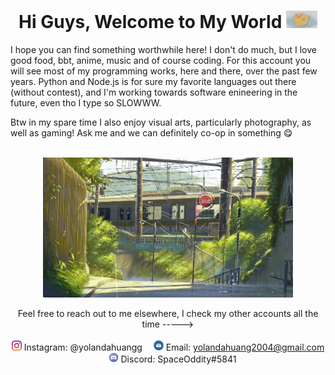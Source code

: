   <div align="center">

  <!-- Title -->
  
  <h1> Hi Guys, Welcome to My World <img src="https://github.com/yolandahuangg/yolandahuangg/blob/main/myCat.gif" width="50px"> </h1>
  </div>

  <!-- Info -->

  <div align="left">
  
  I hope you can find something worthwhile here! I don't do much, but I love good food, bbt, anime, music and of course coding. For this account you will see most of my programming works, here and there, over the past few years. Python and Node.js is for sure my favorite languages out there (without contest), and I'm working towards software enineering in the future, even tho I type so SLOWWW.
  </div>
  Btw in my spare time I also enjoy visual arts, particularly photography, as well as gaming! Ask me and we can definitely co-op in something 😋 <br><br>
  
  <div align="center" width="50">
  
  <img src="https://github.com/yolandahuangg/yolandahuangg/blob/main/train.gif" width="400px"> </hl>

  <!-- Contacts -->
  
  <div align="center">
  
  Feel free to reach out to me elsewhere, I check my other accounts all the time -----> <br><br>
  <img src="https://github.com/yolandahuangg/yolandahuangg/blob/main/ig.png" width="16px"> Instagram: @yolandahuangg 
  <img src="https://github.com/yolandahuangg/yolandahuangg/blob/main/blank.png" width="10px">
  <img src="https://github.com/yolandahuangg/yolandahuangg/blob/main/email.png" width="16px"> Email: yolandahuang2004@gmail.com 
  <img src="https://github.com/yolandahuangg/yolandahuangg/blob/main/blank.png" width="10px">
  <img src="https://github.com/yolandahuangg/yolandahuangg/blob/main/discord.png" width="16px"> Discord: SpaceOddity#5841 
